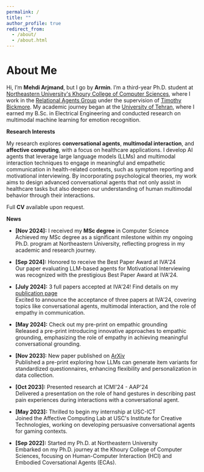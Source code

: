 ```yaml
---
permalink: /
title: ""
author_profile: true
redirect_from: 
  - /about/
  - /about.html
---
```


About Me
======
Hi, I’m **Mehdi Arjmand**, but I go by **Armin**. I’m a third-year Ph.D. student at [Northeastern University's Khoury College of Computer Sciences](https://www.khoury.northeastern.edu/), where I work in the [Relational Agents Group](https://relationalagents.com/) under the supervision of [Timothy Bickmore](https://www.khoury.northeastern.edu/people/timothy-bickmore/). My academic journey began at the [University of Tehran](https://ece.ut.ac.ir/), where I earned my B.Sc. in Electrical Engineering and conducted research on multimodal machine learning for emotion recognition.

**Research Interests**

My research explores **conversational agents**, **multimodal interaction**, and **affective computing**, with a focus on healthcare applications. I develop AI agents that leverage large language models (LLMs) and multimodal interaction techniques to engage in meaningful and empathetic communication in health-related contexts, such as symptom reporting and motivational interviewing. By incorporating psychological theories, my work aims to design advanced conversational agents that not only assist in healthcare tasks but also deepen our understanding of human multimodal behavior through their interactions.


Full **CV** available upon request.


**News**

* **[Nov 2024]:** I received my **MSc degree** in Computer Science  
  Achieved my MSc degree as a significant milestone within my ongoing Ph.D. program at Northeastern University, reflecting progress in my academic and research journey.

* **[Sep 2024]:** Honored to receive the Best Paper Award at IVA'24  
  Our paper evaluating LLM-based agents for Motivational Interviewing was recognized with the prestigious Best Paper Award at IVA'24.

* **[July 2024]:** 3 full papers accepted at IVA'24! Find details on my [publication page](#)  
  Excited to announce the acceptance of three papers at IVA'24, covering topics like conversational agents, multimodal interaction, and the role of empathy in communication.

* **[May 2024]:** Check out my pre-print on empathic grounding  
  Released a pre-print introducing innovative approaches to empathic grounding, emphasizing the role of empathy in achieving meaningful conversational grounding.

* **[Nov 2023]:** New paper published on [ArXiv](https://arxiv.org/abs/2407.01824v1)  
  Published a pre-print exploring how LLMs can generate item variants for standardized questionnaires, enhancing flexibility and personalization in data collection.

* **[Oct 2023]:** Presented research at ICMI'24 - AAP'24  
  Delivered a presentation on the role of hand gestures in describing past pain experiences during interactions with a conversational agent.

* **[May 2023]:** Thrilled to begin my internship at USC-ICT  
  Joined the Affective Computing Lab at USC's Institute for Creative Technologies, working on developing persuasive conversational agents for gaming contexts.

* **[Sep 2022]:** Started my Ph.D. at Northeastern University  
  Embarked on my Ph.D. journey at the Khoury College of Computer Sciences, focusing on Human-Computer Interaction (HCI) and Embodied Coversational Agents (ECAs).

